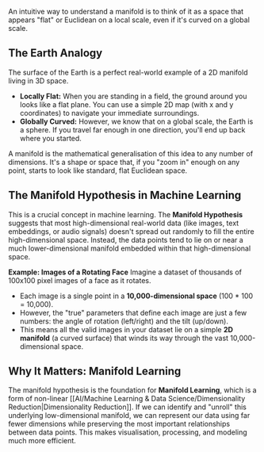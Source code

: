 An intuitive way to understand a manifold is to think of it as a space that appears "flat" or Euclidean on a local scale, even if it's curved on a global scale.
## The Earth Analogy
The surface of the Earth is a perfect real-world example of a 2D manifold living in 3D space.
-   **Locally Flat:** When you are standing in a field, the ground around you looks like a flat plane. You can use a simple 2D map (with x and y coordinates) to navigate your immediate surroundings.
-   **Globally Curved:** However, we know that on a global scale, the Earth is a sphere. If you travel far enough in one direction, you'll end up back where you started.

A manifold is the mathematical generalisation of this idea to any number of dimensions. It's a shape or space that, if you "zoom in" enough on any point, starts to look like standard, flat Euclidean space.
## The Manifold Hypothesis in Machine Learning
This is a crucial concept in machine learning. The **Manifold Hypothesis** suggests that most high-dimensional real-world data (like images, text embeddings, or audio signals) doesn't spread out randomly to fill the entire high-dimensional space. Instead, the data points tend to lie on or near a much lower-dimensional manifold embedded within that high-dimensional space.

**Example: Images of a Rotating Face**
Imagine a dataset of thousands of 100x100 pixel images of a face as it rotates.
-   Each image is a single point in a **10,000-dimensional space** (100 * 100 = 10,000).
-   However, the "true" parameters that define each image are just a few numbers: the angle of rotation (left/right) and the tilt (up/down).
-   This means all the valid images in your dataset lie on a simple **2D manifold** (a curved surface) that winds its way through the vast 10,000-dimensional space.
## Why It Matters: Manifold Learning
The manifold hypothesis is the foundation for **Manifold Learning**, which is a form of non-linear [[AI/Machine Learning & Data Science/Dimensionality Reduction|Dimensionality Reduction]]. If we can identify and "unroll" this underlying low-dimensional manifold, we can represent our data using far fewer dimensions while preserving the most important relationships between data points. This makes visualisation, processing, and modeling much more efficient.
